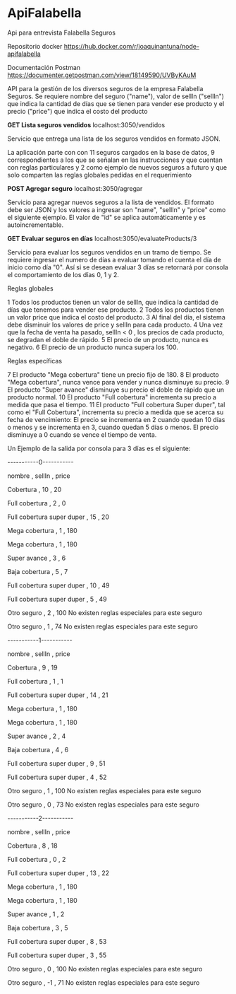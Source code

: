 # ApiFalabella
Api para entrevista Falabella Seguros

Repositorio docker
https://hub.docker.com/r/joaquinantuna/node-apifalabella

Documentación Postman
https://documenter.getpostman.com/view/18149590/UVByKAuM

API para la gestión de los diversos seguros de la empresa Falabella Seguros. Se requiere nombre del seguro ("name"), valor de sellIn ("sellIn") que indica la cantidad de días que se tienen para vender ese producto y el precio ("price") que indica el costo del producto


**GET Lista seguros vendidos** localhost:3050/vendidos

Servicio que entrega una lista de los seguros vendidos en formato JSON.

La aplicación parte con con 11 seguros cargados en la base de datos, 9 correspondientes a los que se señalan en las instrucciones y que cuentan con reglas particulares y 2 como ejemplo de nuevos seguros a futuro y que solo comparten las reglas globales pedidas en el requerimiento

**POST Agregar seguro** localhost:3050/agregar

Servicio para agregar nuevos seguros a la lista de vendidos. El formato debe ser JSON y los valores a ingresar son "name", "sellIn" y "price" como el siguiente ejemplo. El valor de "id" se aplica automáticamente y es autoincrementable.

**GET Evaluar seguros en días** localhost:3050/evaluateProducts/3

Servicio para evaluar los seguros vendidos en un tramo de tiempo. Se requiere ingresar el numero de días a evaluar tomando el cuenta el día de inicio como día "0". Así si se desean evaluar 3 días se retornará por consola el comportamiento de los días 0, 1 y 2.

Reglas globales

1 Todos los productos tienen un valor de sellIn, que indica la cantidad de días que tenemos para vender ese producto. 2 Todos los productos tienen un valor price que indica el costo del producto. 3 Al final del día, el sistema debe disminuir los valores de price y sellIn para cada producto. 4 Una vez que la fecha de venta ha pasado, sellIn < 0 , los precios de cada producto, se degradan el doble de rápido. 5 El precio de un producto, nunca es negativo. 6 El precio de un producto nunca supera los 100.

Reglas específicas

7 El producto "Mega cobertura" tiene un precio fijo de 180. 8 El producto "Mega cobertura", nunca vence para vender y nunca disminuye su precio. 9 El producto "Super avance" disminuye su precio el doble de rápido que un producto normal. 10 El producto "Full cobertura" incrementa su precio a medida que pasa el tiempo. 11 El producto "Full cobertura Super duper", tal como el "Full Cobertura", incrementa su precio a medida que se acerca su fecha de vencimiento: El precio se incrementa en 2 cuando quedan 10 días o menos y se incrementa en 3, cuando quedan 5 días o menos. El precio disminuye a 0 cuando se vence el tiempo de venta.

Un Ejemplo de la salida por consola para 3 días es el siguiente:

-----------0-----------

nombre , sellIn , price

Cobertura , 10 , 20

Full cobertura , 2 , 0

Full cobertura super duper , 15 , 20

Mega cobertura , 1 , 180

Mega cobertura , 1 , 180

Super avance , 3 , 6

Baja cobertura , 5 , 7

Full cobertura super duper , 10 , 49

Full cobertura super duper , 5 , 49

Otro seguro , 2 , 100 No existen reglas especiales para este seguro

Otro seguro , 1 , 74 No existen reglas especiales para este seguro

-----------1-----------

nombre , sellIn , price

Cobertura , 9 , 19

Full cobertura , 1 , 1

Full cobertura super duper , 14 , 21

Mega cobertura , 1 , 180

Mega cobertura , 1 , 180

Super avance , 2 , 4

Baja cobertura , 4 , 6

Full cobertura super duper , 9 , 51

Full cobertura super duper , 4 , 52

Otro seguro , 1 , 100 No existen reglas especiales para este seguro

Otro seguro , 0 , 73 No existen reglas especiales para este seguro

-----------2-----------

nombre , sellIn , price

Cobertura , 8 , 18

Full cobertura , 0 , 2

Full cobertura super duper , 13 , 22

Mega cobertura , 1 , 180

Mega cobertura , 1 , 180

Super avance , 1 , 2

Baja cobertura , 3 , 5

Full cobertura super duper , 8 , 53

Full cobertura super duper , 3 , 55

Otro seguro , 0 , 100 No existen reglas especiales para este seguro

Otro seguro , -1 , 71 No existen reglas especiales para este seguro
